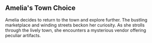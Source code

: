 ## Amelia's Town Choice

Amelia decides to return to the town and explore further. The bustling marketplace and winding streets beckon her curiosity. As she strolls through the lively town, she encounters a mysterious vendor offering peculiar artifacts.